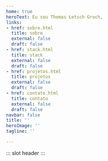 ```yaml
---
home: true
heroText: Eu sou Thomas Letsch Groch,
links:
- href: sobre.html
  title: sobre
  external: false
  draft: false
- href: stack.html
  title: stack
  external: false
  draft: false
- href: projetos.html
  title: projetos
  external: false
  draft: false
- href: contato.html
  title: contato
  external: false
  draft: false
navbar: false
title: ''
heroImage: ''
tagline: ''

---
```

::: slot header
<Home/>
<BaseRepository/>
:::